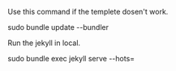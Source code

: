 Use this command if the templete dosen't work.

sudo bundle update --bundler

Run the jekyll in local.

sudo bundle exec jekyll serve --hots=
